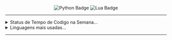 <div align="center">
  <img src="https://i.imghippo.com/files/waukV1717385749.jpg" alt="" border="0">
</div>

<div align="center" id="badges">
  <img alt="Python Badge" src="https://img.shields.io/badge/Python-gray?style=for-the-badge&logo=python&logoColor=white&logoSize=auto"/>
  <img alt="Lua Badge" src="https://img.shields.io/badge/lua-gray?style=for-the-badge&logo=lua&logoColor=white&logoSize=auto"/>
</div>


<hr>
 <details>
   <summary>Status de Tempo de Codigo na Semana...</summary>
    <p>
      <img src="https://wakatime.com/share/@9eb04d31-1e1f-4f2b-9d7c-bdeda3676a99/4726830e-eac4-426f-ab4b-a3adf6b32f77.svg">
      <img src="https://github-readme-stats.vercel.app/api/top-langs/?username=tonpye" width=250 height=450>
    </p>
 </details>
 <details>
   <summary>Linguagens mais usadas...</summary>
       <p>
          <img src="https://github-readme-stats.vercel.app/api/top-langs/?username=tonpye">
       </p>
 </details>
<hr>

